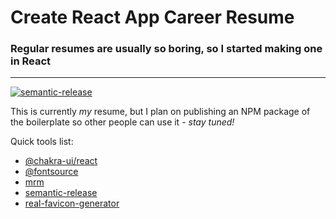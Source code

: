 # Create React App Career Resume

### Regular resumes are usually so boring, so I started making one in React

---

[![semantic-release](https://img.shields.io/badge/%20%20%F0%9F%93%A6%F0%9F%9A%80-semantic--release-e10079.svg)](https://github.com/semantic-release/semantic-release)

This is currently _my_ resume, but I plan on publishing an NPM package of the boilerplate so other people can use it - _stay tuned!_

Quick tools list:

- [@chakra-ui/react](https://chakra-ui.com/)
- [@fontsource](https://fontsource.org/)
- [mrm](https://mrm.js.org/)
- [semantic-release](https://semantic-release.gitbook.io/semantic-release/)
- [real-favicon-generator](https://realfavicongenerator.net/favicon/node_cli/)
